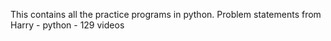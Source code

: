 This contains all the practice programs in python. 
Problem statements from Harry - python - 129 videos
